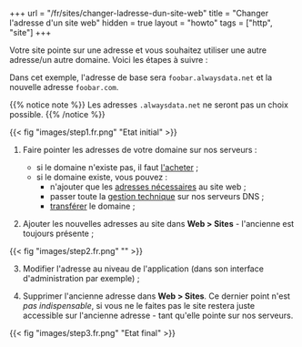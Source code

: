 +++
url = "/fr/sites/changer-ladresse-dun-site-web"
title = "Changer l'adresse d'un site web"
hidden = true
layout = "howto"
tags = ["http", "site"]
+++

Votre site pointe sur une adresse et vous souhaitez utiliser une autre adresse/un autre domaine. Voici les étapes à suivre :

Dans cet exemple, l'adresse de base sera `foobar.alwaysdata.net` et la nouvelle adresse `foobar.com`. 

{{% notice note %}}
Les adresses `.alwaysdata.net` ne seront pas un choix possible.
{{% /notice %}}

{{< fig "images/step1.fr.png" "Etat initial" >}}

1. Faire pointer les adresses de votre domaine sur nos serveurs :

    - si le domaine n'existe pas, il faut [l'acheter](domains/buy-a-domain) ;
    - si le domaine existe, vous pouvez :
        - n'ajouter que les [adresses nécessaires](sites/use-external-addresses) au site web ;
        - passer toute la [gestion technique](domains/add-an-external-domain) sur nos serveurs DNS ;
        - [transférer](domains/transfer-a-domain) le domaine ;
        
2. Ajouter les nouvelles adresses au site dans **Web > Sites** - l'ancienne est toujours présente ;

{{< fig "images/step2.fr.png" "" >}}

3. Modifier l'adresse au niveau de l'application (dans son interface d'administration par exemple) ;

4. Supprimer l'ancienne adresse dans **Web > Sites**. Ce dernier point n'est *pas indispensable*, si vous ne le faites pas le site restera juste accessible sur l'ancienne adresse - tant qu'elle pointe sur nos serveurs.

{{< fig "images/step3.fr.png" "Etat final" >}}
